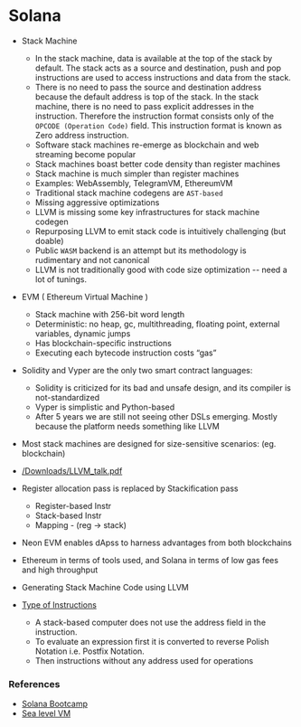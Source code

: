 # Solana

- Stack Machine
    - In the stack machine, data is available at the top of the stack by default. The stack acts as a source and destination, push and pop instructions are used to access instructions and data from the stack. 
    - There is no need to pass the source and destination address because the default address is top of the stack. In the stack machine, there is no need to pass explicit addresses in the instruction. Therefore the instruction format consists only of the `OPCODE (Operation Code)` field. This instruction format is known as Zero address instruction.
    - Software stack machines re-emerge as blockchain and web streaming become popular
    - Stack machines boast better code density than register machines
    - Stack machine is much simpler than register machines
    - Examples: WebAssembly, TelegramVM, EthereumVM
    - Traditional stack machine codegens are `AST-based`
    - Missing aggressive optimizations
    -  LLVM is missing some key infrastructures for stack machine codegen
    -  Repurposing LLVM to emit stack code is intuitively challenging (but doable)
    -  Public `WASM` backend is an attempt but its methodology is rudimentary and not canonical
    -  LLVM is not traditionally good with code size optimization -- need a lot of tunings.

- EVM ( Ethereum Virtual Machine )
    - Stack machine with 256-bit word length
    - Deterministic: no heap, gc, multithreading, floating point, external variables, dynamic jumps
    - Has blockchain-specific instructions
    - Executing each bytecode instruction costs “gas”

- Solidity and Vyper are the only two smart contract languages:
    - Solidity is criticized for its bad and unsafe design, and its compiler is not-standardized
    - Vyper is simplistic and Python-based
    - After 5 years we are still not seeing other DSLs emerging. Mostly because the platform needs something like LLVM

-  Most stack machines are designed for size-sensitive scenarios: (eg. blockchain)

- [/Downloads/LLVM_talk.pdf](LLVM_talk)
- Register allocation pass is replaced by Stackification pass
    - Register-based Instr
    - Stack-based Instr
    - Mapping - (reg -> stack)

- Neon EVM enables dApss to harness advantages from both blockchains 
- Ethereum in terms of tools used, and Solana in terms of low gas fees and high throughput
- Generating Stack Machine Code using LLVM

- [Type of Instructions](https://www.geeksforgeeks.org/computer-organization-instruction-formats-zero-one-two-three-address-instruction/)
    - A stack-based computer does not use the address field in the instruction. 
    - To evaluate an expression first it is converted to reverse Polish Notation i.e. Postfix Notation. 
    - Then instructions without any address used for operations


### References
- [Solana Bootcamp](https://www.soldev.app/library/playlist/solana-bootcamp-advanced)
- [Sea level VM](https://medium.com/solana-labs/sealevel-parallel-processing-thousands-of-smart-contracts-d814b378192)